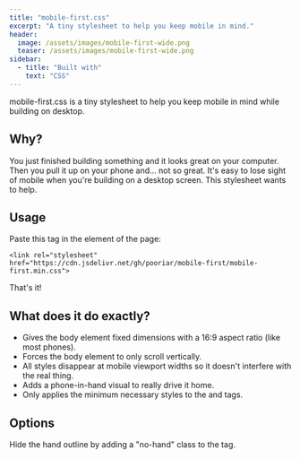 ```yaml
---
title: "mobile-first.css"
excerpt: "A tiny stylesheet to help you keep mobile in mind."
header:
  image: /assets/images/mobile-first-wide.png
  teaser: /assets/images/mobile-first-wide.png
sidebar:
  - title: "Built with"
    text: "CSS"
---
```


mobile-first.css is a tiny stylesheet to help you keep mobile in mind while building on desktop.

## Why?
You just finished building something and it looks great on your computer. Then you pull it up on your phone and... not so great. It's easy to lose sight of mobile when you're building on a desktop screen. This stylesheet wants to help.

## Usage
Paste this tag in the <head> element of the page:

```
<link rel="stylesheet" href="https://cdn.jsdelivr.net/gh/pooriar/mobile-first/mobile-first.min.css">
```

That's it!

## What does it do exactly?
- Gives the body element fixed dimensions with a 16:9 aspect ratio (like most phones).
- Forces the body element to only scroll vertically.
- All styles disappear at mobile viewport widths so it doesn't interfere with the real thing.
- Adds a phone-in-hand visual to really drive it home.
- Only applies the minimum necessary styles to the <HTML> and <body> tags.

## Options
Hide the hand outline by adding a "no-hand" class to the <HTML> tag.
